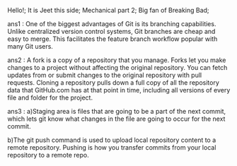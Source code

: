 Hello!;
It is Jeet this side;
Mechanical part 2;
Big fan of Breaking Bad;

ans1 : One of the biggest advantages of Git is its branching capabilities. Unlike centralized version control systems, Git branches are cheap and easy to merge. This facilitates the feature branch workflow popular with many Git users.

ans2 : A fork is a copy of a repository that you manage. Forks let you make changes to a project without affecting the original repository. You can fetch updates from or submit changes to the original repository with pull requests.
Cloning a repository pulls down a full copy of all the repository data that GitHub.com has at that point in time, including all versions of every file and folder for the project.

ans3 : a)Staging area is files that are going to be a part of the next commit, which lets git know what changes in the file are going to occur for the next commit.

b)The git push command is used to upload local repository content to a remote repository. Pushing is how you transfer commits from your local repository to a remote repo.


